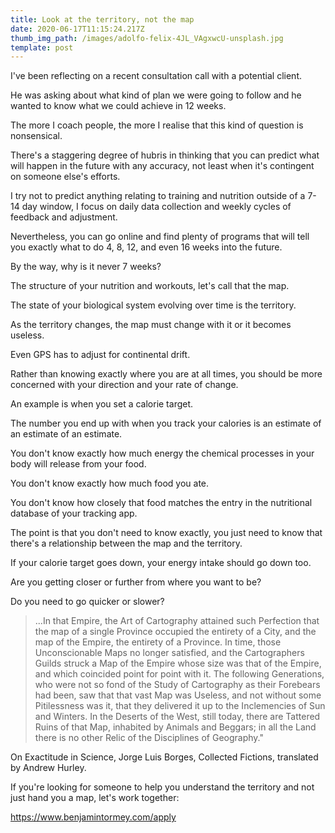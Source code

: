 ```yaml
---
title: Look at the territory, not the map
date: 2020-06-17T11:15:24.217Z
thumb_img_path: /images/adolfo-felix-4JL_VAgxwcU-unsplash.jpg
template: post
---
```


I've been reflecting on a recent consultation call with a potential client.

He was asking about what kind of plan we were going to follow and he wanted to know what we could achieve in 12 weeks.

The more I coach people, the more I realise that this kind of question is nonsensical.

There's a staggering degree of hubris in thinking that you can predict what will happen in the future with any accuracy, not least when it's contingent on someone else's efforts.

I try not to predict anything relating to training and nutrition outside of a 7-14 day window, I focus on daily data collection and weekly cycles of feedback and adjustment.

Nevertheless, you can go online and find plenty of programs that will tell you exactly what to do 4, 8, 12, and even 16 weeks into the future.

By the way, why is it never 7 weeks?

The structure of your nutrition and workouts, let's call that the map.

The state of your biological system evolving over time is the territory.

As the territory changes, the map must change with it or it becomes useless.

Even GPS has to adjust for continental drift.

Rather than knowing exactly where you are at all times, you should be more concerned with your direction and your rate of change.

An example is when you set a calorie target.

The number you end up with when you track your calories is an estimate of an estimate of an estimate.

You don't know exactly how much energy the chemical processes in your body will release from your food.

You don't know exactly how much food you ate.

You don't know how closely that food matches the entry in the nutritional database of your tracking app.

The point is that you don't need to know exactly, you just need to know that there's a relationship between the map and the territory.

If your calorie target goes down, your energy intake should go down too.

Are you getting closer or further from where you want to be?

Do you need to go quicker or slower?

> ...In that Empire, the Art of Cartography attained such Perfection that the map of a single Province occupied the entirety of a City, and the map of the Empire, the entirety of a Province. In time, those Unconscionable Maps no longer satisfied, and the Cartographers Guilds struck a Map of the Empire whose size was that of the Empire, and which coincided point for point with it. The following Generations, who were not so fond of the Study of Cartography as their Forebears had been, saw that that vast Map was Useless, and not without some Pitilessness was it, that they delivered it up to the Inclemencies of Sun and Winters. In the Deserts of the West, still today, there are Tattered Ruins of that Map, inhabited by Animals and Beggars; in all the Land there is no other Relic of the Disciplines of Geography."

On Exactitude in Science, Jorge Luis Borges, Collected Fictions, translated by Andrew Hurley.

If you're looking for someone to help you understand the territory and not just hand you a map, let's work together:

https://www.benjamintormey.com/apply
